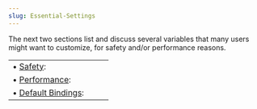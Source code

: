```yaml
---
slug: Essential-Settings
---
```


The next two sections list and discuss several variables that many users might want to customize, for safety and/or performance reasons.

|                                         |    |    |
| :-------------------------------------- | -- | :- |
| • [Safety](Safety):                     |    |    |
| • [Performance](Performance):           |    |    |
| • [Default Bindings](Default-Bindings): |    |    |
